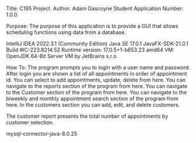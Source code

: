 Title: C195 Project. 
Author: Adam Gascoyne
Student Application Number: 1.0.0

Purpose:
The purpose of this application is to provide a GUI that allows scheduling functions using data from a database.

IntelliJ IDEA 2022.3.1 (Community Edition)
Java SE 17.0.1
JavaFX-SDK-21.0.1
Build #IC-223.8214.52
Runtime version: 17.0.5+1-b653.23 amd64
VM: OpenJDK 64-Bit Server VM by JetBrains s.r.o.


How To:
The program prompts you to login with a user name and password.
After login you are shown a list of all appointments in order of appointment id.
You can select to add appointments, update, delete from here. 
You can navigate to the reports section of the program from here.
You can navigate to the Customer section of the program from here.
You can navigate to the biweekly and monthly appointment search section of the program from here.
In the customers section you can add, edit, and delete customers.

The customer report presents the total number of appointments by customer selection.

mysql-connector-java-8.0.25

